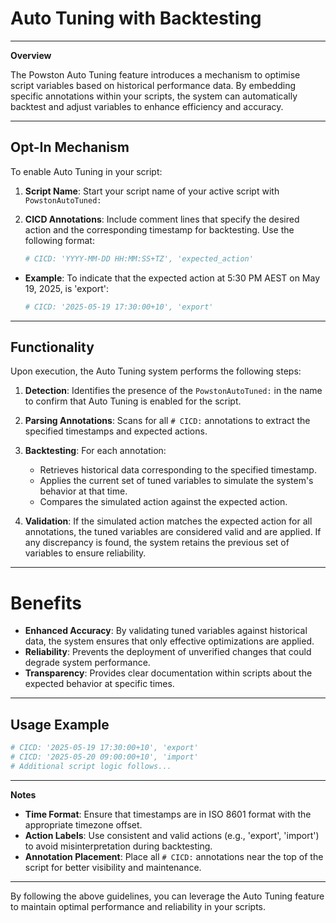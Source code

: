 # Auto Tuning with Backtesting
---

**Overview**

The Powston Auto Tuning feature introduces a mechanism to optimise script variables based on historical performance data. By embedding specific annotations within your scripts, the system can automatically backtest and adjust variables to enhance efficiency and accuracy.

---

## Opt-In Mechanism

To enable Auto Tuning in your script:

1. **Script Name**: Start your script name of your active script with `PowstonAutoTuned: `


2. **CICD Annotations**: Include comment lines that specify the desired action and the corresponding timestamp for backtesting. Use the following format:

   ```python
   # CICD: 'YYYY-MM-DD HH:MM:SS+TZ', 'expected_action'
   ```



* **Example**: To indicate that the expected action at 5:30 PM AEST on May 19, 2025, is 'export':

  ```python
  # CICD: '2025-05-19 17:30:00+10', 'export'
  ```

---

## Functionality

Upon execution, the Auto Tuning system performs the following steps:

1. **Detection**: Identifies the presence of the `PowstonAutoTuned:` in the name to confirm that Auto Tuning is enabled for the script.

2. **Parsing Annotations**: Scans for all `# CICD:` annotations to extract the specified timestamps and expected actions.

3. **Backtesting**: For each annotation:

   * Retrieves historical data corresponding to the specified timestamp.
   * Applies the current set of tuned variables to simulate the system's behavior at that time.
   * Compares the simulated action against the expected action.

4. **Validation**: If the simulated action matches the expected action for all annotations, the tuned variables are considered valid and are applied. If any discrepancy is found, the system retains the previous set of variables to ensure reliability.

---

# Benefits

* **Enhanced Accuracy**: By validating tuned variables against historical data, the system ensures that only effective optimizations are applied.
* **Reliability**: Prevents the deployment of unverified changes that could degrade system performance.
* **Transparency**: Provides clear documentation within scripts about the expected behavior at specific times.

---

## Usage Example

```python
# CICD: '2025-05-19 17:30:00+10', 'export'
# CICD: '2025-05-20 09:00:00+10', 'import'
# Additional script logic follows...
```

---

**Notes**

* **Time Format**: Ensure that timestamps are in ISO 8601 format with the appropriate timezone offset.
* **Action Labels**: Use consistent and valid actions (e.g., 'export', 'import') to avoid misinterpretation during backtesting.
* **Annotation Placement**: Place all `# CICD:` annotations near the top of the script for better visibility and maintenance.

---

By following the above guidelines, you can leverage the Auto Tuning feature to maintain optimal performance and reliability in your scripts.
